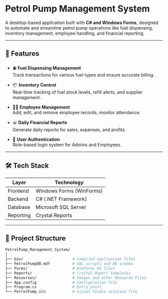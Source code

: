 # Petrol Pump Management System

A desktop-based application built with **C# and Windows Forms**, designed to automate and streamline petrol pump operations like fuel dispensing, inventory management, employee handling, and financial reporting.

---

## 🚀 Features

- ⛽ **Fuel Dispensing Management**  
  Track transactions for various fuel types and ensure accurate billing.

- 📦 **Inventory Control**  
  Real-time tracking of fuel stock levels, refill alerts, and supplier management.

- 👨‍💼 **Employee Management**  
  Add, edit, and remove employee records; monitor attendance.

- 📊 **Daily Financial Reports**  
  Generate daily reports for sales, expenses, and profits.

- 🔐 **User Authentication**  
  Role-based login system for Admins and Employees.

---

## 🛠️ Tech Stack

| Layer           | Technology            |
|----------------|------------------------|
| Frontend        | Windows Forms (WinForms) |
| Backend         | C# (.NET Framework)   |
| Database        | Microsoft SQL Server  |
| Reporting       | Crystal Reports       |

---

## 📂 Project Structure

```bash
PetrolPump_Management_System/
│
├── bin/                      # Compiled application files
├── PetrolPumpDB.mdf          # SQL scripts and DB schema
├── Forms/                    # WinForms UI files
├── Reports/                  # Crystal Report templates
├── Resourses/                # Images and other Resourse Files
├── App.config                # Configuration file
├── Program.cs                # Entry point
└── PetrolPump.sln            # Visual Studio solution file
